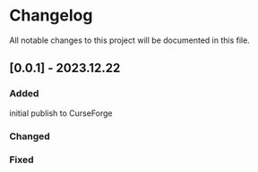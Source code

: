# Changelog
All notable changes to this project will be documented in this file.

## [0.0.1] - 2023.12.22
### Added
initial publish to CurseForge
### Changed
### Fixed
